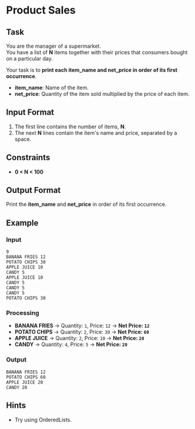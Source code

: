 # Product Sales 

## Task
You are the manager of a supermarket.  
You have a list of **N** items together with their prices that consumers bought on a particular day.  

Your task is to **print each item_name and net_price in order of its first occurrence**.

- **item_name**: Name of the item.  
- **net_price**: Quantity of the item sold multiplied by the price of each item.  

## Input Format
1. The first line contains the number of items, **N**.
2. The next **N** lines contain the item's name and price, separated by a space.

## Constraints
- **0 < N < 100**

## Output Format
Print the **item_name** and **net_price** in order of its first occurrence.

## Example

### Input
```
9
BANANA FRIES 12
POTATO CHIPS 30
APPLE JUICE 10
CANDY 5
APPLE JUICE 10
CANDY 5
CANDY 5
CANDY 5
POTATO CHIPS 30
```

### Processing
- **BANANA FRIES** → Quantity: `1`, Price: `12` → **Net Price: `12`**
- **POTATO CHIPS** → Quantity: `2`, Price: `30` → **Net Price: `60`**
- **APPLE JUICE** → Quantity: `2`, Price: `10` → **Net Price: `20`**
- **CANDY** → Quantity: `4`, Price: `5` → **Net Price: `20`**

### Output
```
BANANA FRIES 12
POTATO CHIPS 60
APPLE JUICE 20
CANDY 20
```

## Hints
- Try using OrderedLists.
